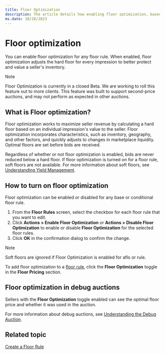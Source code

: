 ```yaml
---
title: Floor Optimization
description: The article details how enabling floor optimization, based on individual impression value, maximizes seller revenue by establishing a calculated hard floor for any floor rule.
ms.date: 10/28/2023
---
```


# Floor optimization

You can enable floor optimization for any floor rule. When enabled, floor optimization adjusts the hard floor for every impression to better protect and value a seller's inventory.

> [!NOTE]
> Floor Optimization is currently in a closed Beta. We are working to roll this feature out to more clients. This feature was built to support second-price auctions, and
> may not perform as expected in other auctions.

## What is Floor optimization?

Floor optimization works to maximize seller revenue by calculating a hard floor based on an individual impression's value to the seller. Floor optimization incorporates characteristics, such as inventory, geography, and other factors, and quickly adjusts to changes in marketplace liquidity. Optimal floors are set before bids are received.

Regardless of whether or not floor optimization is enabled, bids are never reduced below a hard floor. If floor optimization is turned on for a floor rule, soft floors are not available. For more information about soft floors, see [Understanding Yield Management](understanding-yield-management.md).

## How to turn on floor optimization

Floor optimization can be enabled or disabled for any base or conditional floor rule.

1. From the **Floor Rules** screen, select the checkbox for each floor rule that you want to edit.
1. Click **Actions >  Enable Floor Optimization** or **Actions >  Disable Floor Optimization** to enable or disable **Floor Optimization** for the selected floor rules.
1. Click **OK** in the confirmation dialog to confirm the change.

 > [!NOTE]
 > Soft floors are ignored if Floor Optimization is enabled for aflo or rule.

To add floor optimization to a [floor rule](create-a-floor-rule.md), click the **Floor Optimization** toggle in the **Floor Pricing** section.

## Floor optimization in debug auctions

Sellers with the **Floor Optimization** toggle enabled can see the optimal floor price and whether it was used in the auction.

For more information about debug auctions, see [Understanding the Debug Auction](understanding-the-debug-auction.md).

## Related topic

[Create a Floor Rule](create-a-floor-rule.md)

